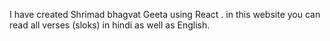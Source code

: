 I have created Shrimad bhagvat Geeta using React . in this website you can read all verses (sloks) in hindi as well as English.
